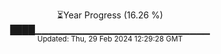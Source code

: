 <p align="center">
⏳Year Progress (16.26 %) <br>
████▁▁▁▁▁▁▁▁▁▁▁▁▁▁▁▁▁▁▁▁▁▁▁▁▁▁ <br>
<sub>Updated: Thu, 29 Feb 2024 12:29:28 GMT</sub>
</p>

